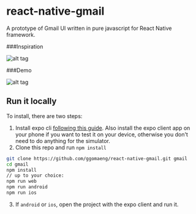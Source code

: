 # react-native-gmail

A prototype of Gmail UI written in pure javascript for React Native framework.

###Inspiration

![alt tag](https://raw.githubusercontent.com/ggomaeng/react-native-gmail/master/inspiration.jpg)

###Demo

![alt tag](https://raw.githubusercontent.com/ggomaeng/react-native-gmail/master/demo.gif)


<!--
## Try it out

Try it with expo: https://getexponent.com/@sungwoopark95/react-native-gmail
-->

## Run it locally

To install, there are two steps:

1. Install expo cli [following this
guide](https://docs.expo.io/versions/latest/get-started/installation/).
Also install the expo client app on your phone if you want to test it on
your device, otherwise you don't need to do anything for the simulator.
2. Clone this repo and run `npm install`
  ```bash
  git clone https://github.com/ggomaeng/react-native-gmail.git gmail
  cd gmail
  npm install
  // up to your choice:
  npm run web
  npm run android
  npm run ios
  ```
3. If `android` or `ios`, open the project with the expo client and run it.

